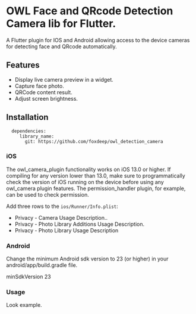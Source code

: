 # OWL Face and QRcode Detection Camera lib for Flutter.

A Flutter plugin for IOS and Android allowing access to the device cameras for detecting face and QRcode automatically.

## Features

* Display live camera preview in a widget.
* Capture face photo.
* QRCode content result.
* Adjust screen brightness.

## Installation
      dependencies:
         library_name:
           git: https://github.com/foxdeep/owl_detection_camera
### iOS

The owl_camera_plugin functionality works on iOS 13.0 or higher. If compiling for any version lower than 13.0, make sure to programmatically check the version of iOS running on the device before using any owl_camera plugin features. The permission_handler plugin, for example, can be used to check permission.

Add three rows to the `ios/Runner/Info.plist`:

* Privacy - Camera Usage Description..
* Privacy - Photo Library Additions Usage Description.
* Privacy - Photo Library Usage Description

### Android

Change the minimum Android sdk version to 23 (or higher) in your android/app/build.gradle file.

minSdkVersion 23


### Usage

Look example.
